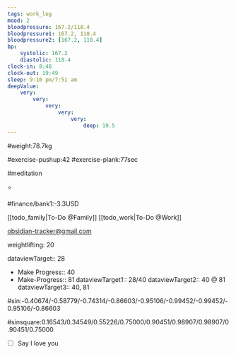 ```yaml
---
tags: work_log
mood: 2
bloodpressure: 167.2/118.4
bloodpressure1: 167.2, 118.4
bloodpressure2: [167.2, 118.4]
bp:
    systolic: 167.2
    diastolic: 118.4
clock-in: 8:48
clock-out: 19:49
sleep: 9:10 pm/7:51 am
deepValue: 
    very: 
        very: 
            very: 
                very: 
                    very: 
                        deep: 19.5
---
```


#weight:78.7kg

#exercise-pushup:42
#exercise-plank:77sec

#meditation

⭐


#finance/bank1:-3.3USD

[[todo_family|To-Do @Family]]
[[todo_work|To-Do @Work]]

obsidian-tracker@gmail.com

weightlifting: 20

dataviewTarget:: 28
- Make Progress:: 40
- Make-Progress:: 81
dataviewTarget1:: 28/40
dataviewTarget2:: 40 @ 81
dataviewTarget3:: 40, 81

#sin:-0.40674/-0.58779/-0.74314/-0.86603/-0.95106/-0.99452/-0.99452/-0.95106/-0.86603

#sinsquare:0.16543/0.34549/0.55226/0.75000/0.90451/0.98907/0.98907/0.90451/0.75000

- [ ] Say I love you

